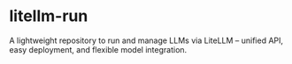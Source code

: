 # litellm-run
A lightweight repository to run and manage LLMs via LiteLLM – unified API, easy deployment, and flexible model integration.
